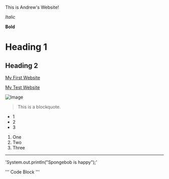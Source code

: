 This is Andrew's Website!

*Italic*

**Bold**

# Heading 1 

## Heading 2 

[My First Website](https://github.com/ajhahn/cse15l-lab-reports/edit/main/index.md)

[My Test Website](https://ajhahn.github.io/cse15l-lab-reports/test.html)

![Image](https://www.looper.com/img/gallery/the-spongebob-squarepants-details-that-are-darker-than-you-think/l-intro-1633882133.jpg)

>This
>is
>a
>blockquote.

* 1
* 2
* 3

1. One
2. Two
3. Three

---

'System.out.println("Spongebob is happy");'

'''
Code Block
'''
